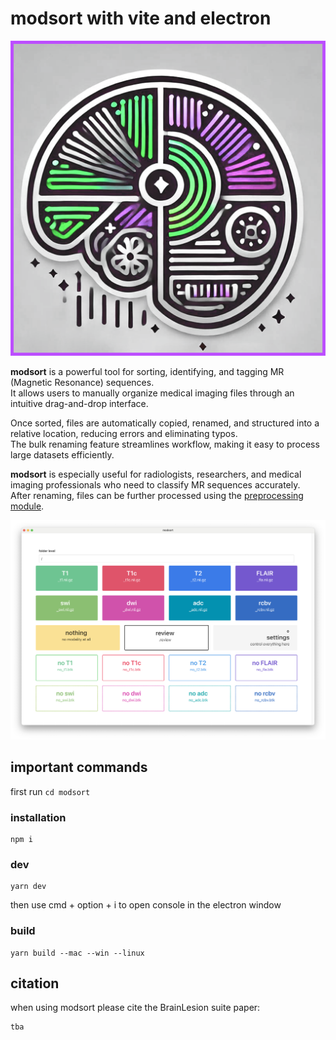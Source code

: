 # modsort with vite and electron
![modsort_logo](modsort_logo/icons/modsort.png)

**modsort** is a powerful tool for sorting, identifying, and tagging MR (Magnetic Resonance) sequences.  
It allows users to manually organize medical imaging files through an intuitive drag-and-drop interface.  

Once sorted, files are automatically copied, renamed, and structured into a relative location, reducing errors and eliminating typos.  
The bulk renaming feature streamlines workflow, making it easy to process large datasets efficiently.  

**modsort** is especially useful for radiologists, researchers, and medical imaging professionals who need to classify MR sequences accurately.  
After renaming, files can be further processed using the [preprocessing module](https://github.com/BrainLesion/preprocessing).  

![modsort_program](modsort_screenshot.png)



## important commands
first run `cd modsort`
### installation
```
npm i
```

### dev
```
yarn dev
```
then use cmd + option + i to open console in the electron window

### build
```
yarn build --mac --win --linux
```

## citation
when using modsort please cite the BrainLesion suite paper:
```
tba
```
